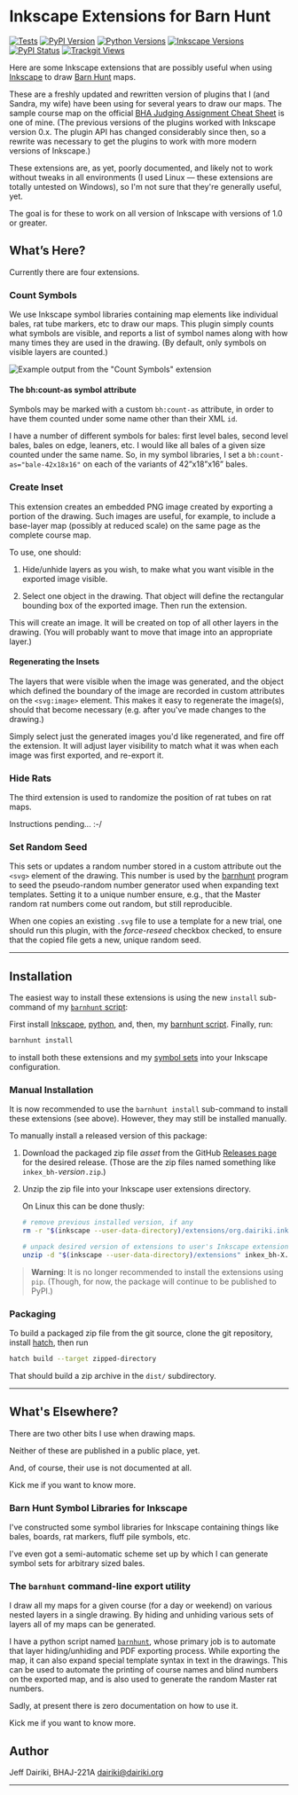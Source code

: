 # Inkscape Extensions for Barn Hunt

[![Tests](https://github.com/barnhunt/inkex-bh/actions/workflows/tests.yml/badge.svg)](https://github.com/barnhunt/inkex-bh/actions/workflows/tests.yml)
[![PyPI Version](https://img.shields.io/pypi/v/inkex-bh.svg)](https://pypi.org/project/inkex-bh/)
[![Python Versions](https://img.shields.io/pypi/pyversions/inkex-bh.svg)](https://pypi.org/project/inkex-bh/)
[![Inkscape Versions](https://img.shields.io/badge/Inkscape-1.0%E2%80%931.4-blue.svg?logo=inkscape)](https://inkscape.org/)
[![PyPI Status](https://img.shields.io/pypi/status/inkex-bh.svg)](https://pypi.org/project/inkex-bh/)
[![Trackgit Views](https://us-central1-trackgit-analytics.cloudfunctions.net/token/ping/lhaq7ky5ax237etf70pl)](https://trackgit.com)

Here are some Inkscape extensions that are possibly useful when using
[Inkscape][] to draw [Barn Hunt][] maps.

These are a freshly updated and rewritten version of plugins that I
(and Sandra, my wife) have been using for several years to draw our
maps. The sample course map on the official [BHA Judging Assignment
Cheat Sheet][cheat] is one of mine. (The previous versions of the
plugins worked with Inkscape version 0.x.  The plugin API has changed
considerably since then, so a rewrite was necessary to get the plugins
to work with more modern versions of Inkscape.)

These extensions are, as yet, poorly documented, and likely not to
work without tweaks in all environments (I used Linux — these
extensions are totally untested on Windows), so I'm not sure that
they're generally useful, yet.

The goal is for these to work on all version of Inkscape with versions
of 1.0 or greater.

[Inkscape]: https://inkscape.org/ (The Inkscape home page)
[Barn Hunt]: https://www.barnhunt.com/ (Barn Hunt — a fabulous sport for dogs)
[cheat]: https://www.barnhunt.com/judge/resources.php?download=147 (The official BHA "Judging Assignment Cheat Sheet" which includes, as an example, one of my course maps, drawn using Inkscape.)


## What’s Here?

Currently there are four extensions.

### Count Symbols

We use Inkscape symbol libraries containing map elements like
individual bales, rat tube markers, etc to draw our maps.  This plugin
simply counts what symbols are visible, and reports a list of symbol
names along with how many times they are used in the drawing.  (By
default, only symbols on visible layers are counted.)

![Example output from the "Count Symbols" extension](https://github.com/barnhunt/inkex-bh/raw/master/count-symbols.png)

#### The bh:count-as symbol attribute

Symbols may be marked with a custom `bh:count-as` attribute, in order
to have them counted under some name other than their XML `id`.

I have a number of different symbols for bales: first level bales,
second level bales, bales on edge, leaners, etc.  I would like all
bales of a given size counted under the same name.  So, in my symbol
libraries, I set a `bh:count-as="bale-42x18x16"` on each of the
variants of 42”x18”x16” bales.

### Create Inset

This extension creates an embedded PNG image created by exporting a
portion of the drawing.  Such images are useful, for example, to include
a base-layer map (possibly at reduced scale) on the same page as the complete
course map.

To use, one should:

1. Hide/unhide layers as you wish, to make what you want visible in
   the exported image visible.

2. Select one object in the drawing. That object will define the
   rectangular bounding box of the exported image.  Then run the
   extension.

This will create an image. It will be created on top of all other
layers in the drawing. (You will probably want to move that image into
an appropriate layer.)

#### Regenerating the Insets

The layers that were visible when the image was generated, and the
object which defined the boundary of the image are recorded in custom
attributes on the `<svg:image>` element.  This makes it easy to
regenerate the image(s), should that become necessary (e.g. after
you've made changes to the drawing.)

Simply select just the generated images you'd like regenerated, and
fire off the extension.  It will adjust layer visibility to match what
it was when each image was first exported, and re-export it.


### Hide Rats

The third extension is used to randomize the position of rat tubes on rat maps.

Instructions pending... :-/

### Set Random Seed

This sets or updates a random number stored in a custom attribute out
the `<svg>` element of the drawing.  This number is used by the
[barnhunt][] program to seed the pseudo-random number generator used
when expanding text templates.  Setting it to a unique number ensure,
e.g., that the Master random rat numbers come out random, but still
reproducible.

When one copies an existing `.svg` file to use a template for a new
trial, one should run this plugin, with the _force-reseed_ checkbox
checked, to ensure that the copied file gets a new, unique random
seed.

----

## Installation

The easiest way to install these extensions is using the new `install`
sub-command of my [`barnhunt`
script](https://github.com/barnhunt/barnhunt):

First install [Inkscape](https://inkscape.org),
[python](https://python.org), and, then,
my [barnhunt script](https://github.com/barnhunt/barnhunt#installation).
Finally, run:

```sh
barnhunt install
```

to install both these extensions and my [symbol
sets](https://github.com/barnhunt/bh-symbols) into
your Inkscape configuration.

### Manual Installation

It is now recommended to use the `barnhunt install` sub-command to
install these extensions (see above).  However, they may still be
installed manually.

To manually install a released version of this package:

1. Download the packaged zip file _asset_ from the GitHub [Releases
   page](https://github.com/barnhunt/inkex-bh/releases) for the
   desired release.  (Those are the zip files named something like
   `inkex_bh-`_version_`.zip`.)

2. Unzip the zip file into your Inkscape user extensions directory.

   On Linux this can be done thusly:
   ```bash
   # remove previous installed version, if any
   rm -r "$(inkscape --user-data-directory)/extensions/org.dairiki.inkex_bh"

   # unpack desired version of extensions to user's Inkscape extensions directory
   unzip -d "$(inkscape --user-data-directory)/extensions" inkex_bh-X.Y.Z.zip
   ```

> **Warning**: It is no longer recommended to install the extensions
  using `pip`.  (Though, for now, the package will continue to be
  published to PyPI.)

### Packaging

To build a packaged zip file from the git source, clone the git
repository, install [hatch], then run

```bash
hatch build --target zipped-directory
```

That should build a zip archive in the `dist/` subdirectory.

[hatch]: https://hatch.pypa.io/latest/

----


## What's Elsewhere?

There are two other bits I use when drawing maps.

Neither of these are published in a public place, yet.

And, of course, their use is not documented at all.

Kick me if you want to know more.


### Barn Hunt Symbol Libraries for Inkscape

I've constructed some symbol libraries for Inkscape containing things
like bales, boards, rat markers, fluff pile symbols, etc.

I've even got a semi-automatic scheme set up by which I can generate
symbol sets for arbitrary sized bales.


### The `barnhunt` command-line export utility

I draw all my maps for a given course (for a day or weekend) on
various nested layers in a single drawing.  By hiding and unhiding
various sets of layers all of my maps can be generated.

I have a python script named [`barnhunt`][barnhunt], whose primary job
is to automate that layer hiding/unhiding and PDF exporting process.
While exporting the map, it can also expand special template syntax in
text in the drawings.  This can be used to automate the printing of
course names and blind numbers on the exported map, and is also used
to generate the random Master rat numbers.

Sadly, at present there is zero documentation on how to use it.

Kick me if you want to know more.

[barnhunt]: https://github.com/barnhunt/barnhunt

## Author

Jeff Dairiki, BHAJ-221A
<dairiki@dairiki.org>

----

